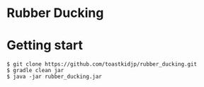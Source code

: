 Rubber Ducking
====

# Getting start

```
$ git clone https://github.com/toastkidjp/rubber_ducking.git
$ gradle clean jar
$ java -jar rubber_ducking.jar
```
